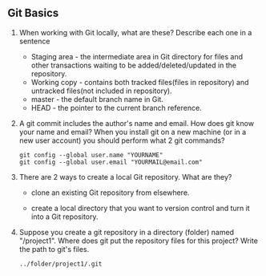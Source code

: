 ## Git Basics

1. When working with Git locally, what are these?  Describe each one in a sentence
   * Staging area - the intermediate area in Git directory for files and other transactions waiting to be added/deleted/updated in the repository.
   * Working copy - contains both tracked files(files in repository) and untracked files(not included in repository).
   * master - the default branch name in Git.
   * HEAD - the pointer to the current branch reference.

2. A git commit includes the author's name and email.  How does git know your name and email?  When you install git on a new machine (or in a new user account) you should perform what 2 git commands?
    ```
   git config --global user.name "YOURNAME"
   git config --global user.email "YOURMAIL@email.com"

    ```
3. There are 2 ways to create a local Git repository.  What are they?
    - clone an existing Git repository from elsewhere.

    - create a local directory that you want to version control and turn it into a Git repository.


4. Suppose you create a git repository in a directory (folder) named "/project1". Where does git put the repository files for this project? Write the path to git's files.
    ```
    ../folder/project1/.git

    ```